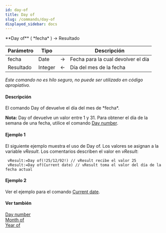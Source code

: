 ```yaml
---
id: day-of
title: Day of
slug: /commands/day-of
displayed_sidebar: docs
---
```


<!--REF #_command_.Day of.Syntax-->**Day of** ( *fecha* ) -> Resultado<!-- END REF-->
<!--REF #_command_.Day of.Params-->
| Parámetro | Tipo |  | Descripción |
| --- | --- | --- | --- |
| fecha | Date | &#8594;  | Fecha para la cual devolver el día |
| Resultado | Integer | &#8592; | Día del mes de la fecha |

<!-- END REF-->

*Este comando no es hilo seguro, no puede ser utilizado en código apropiativo.*


#### Descripción 

<!--REF #_command_.Day of.Summary-->El comando Day of devuelve el día del mes de *fecha*.<!-- END REF-->

**Nota:** Day of devuelve un valor entre 1 y 31\. Para obtener el día de la semana de una fecha, utilice el comando [Day number](day-number.md "Day number").

#### Ejemplo 1 

El siguiente ejemplo muestra el uso de Day of. Los valores se asignan a la variable *vResult*. Los comentarios describen el valor en *vResult*:

```4d
 vResult:=Day of(!25/12/92!) // vResult recibe el valor 25
 vResult:=Day of(Current date) // vResult toma el valor del día de la fecha actual
```

#### Ejemplo 2 

Ver el ejemplo para el comando [Current date](current-date.md "Current date").

#### Ver también 

[Day number](day-number.md)  
[Month of](month-of.md)  
[Year of](year-of.md)  
